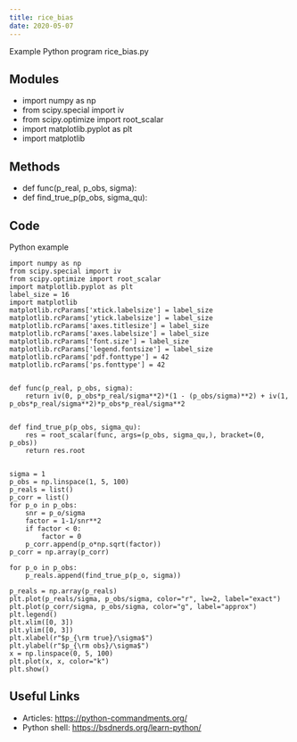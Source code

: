 ```yaml
---
title: rice_bias
date: 2020-05-07
---
```

Example Python program rice_bias.py

## Modules

* import numpy as np
* from scipy.special import iv
* from scipy.optimize import root_scalar
* import matplotlib.pyplot as plt
* import matplotlib

## Methods

* def func(p_real, p_obs, sigma):
* def find_true_p(p_obs, sigma_qu):

## Code

Python example

    import numpy as np
    from scipy.special import iv
    from scipy.optimize import root_scalar
    import matplotlib.pyplot as plt
    label_size = 16
    import matplotlib
    matplotlib.rcParams['xtick.labelsize'] = label_size
    matplotlib.rcParams['ytick.labelsize'] = label_size
    matplotlib.rcParams['axes.titlesize'] = label_size
    matplotlib.rcParams['axes.labelsize'] = label_size
    matplotlib.rcParams['font.size'] = label_size
    matplotlib.rcParams['legend.fontsize'] = label_size
    matplotlib.rcParams['pdf.fonttype'] = 42
    matplotlib.rcParams['ps.fonttype'] = 42
    
    
    def func(p_real, p_obs, sigma):
        return iv(0, p_obs*p_real/sigma**2)*(1 - (p_obs/sigma)**2) + iv(1, p_obs*p_real/sigma**2)*p_obs*p_real/sigma**2
    
    
    def find_true_p(p_obs, sigma_qu):
        res = root_scalar(func, args=(p_obs, sigma_qu,), bracket=(0, p_obs))
        return res.root
    
    
    sigma = 1
    p_obs = np.linspace(1, 5, 100)
    p_reals = list()
    p_corr = list()
    for p_o in p_obs:
        snr = p_o/sigma
        factor = 1-1/snr**2
        if factor < 0:
            factor = 0
        p_corr.append(p_o*np.sqrt(factor))
    p_corr = np.array(p_corr)
    
    for p_o in p_obs:
        p_reals.append(find_true_p(p_o, sigma))
        
    p_reals = np.array(p_reals)
    plt.plot(p_reals/sigma, p_obs/sigma, color="r", lw=2, label="exact")
    plt.plot(p_corr/sigma, p_obs/sigma, color="g", label="approx")
    plt.legend()
    plt.xlim([0, 3])
    plt.ylim([0, 3])
    plt.xlabel(r"$p_{\rm true}/\sigma$")
    plt.ylabel(r"$p_{\rm obs}/\sigma$")
    x = np.linspace(0, 5, 100)
    plt.plot(x, x, color="k")
    plt.show()

## Useful Links

- Articles: https://python-commandments.org/
- Python shell: https://bsdnerds.org/learn-python/
